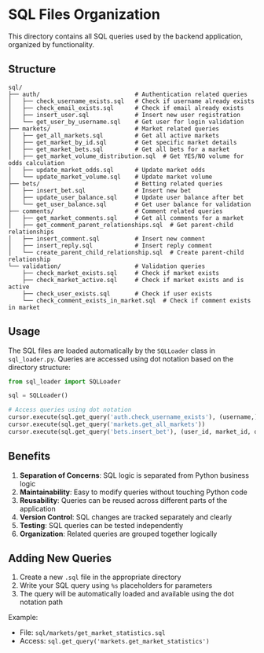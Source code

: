 # SQL Files Organization

This directory contains all SQL queries used by the backend application, organized by functionality.

## Structure

```
sql/
├── auth/                           # Authentication related queries
│   ├── check_username_exists.sql   # Check if username already exists
│   ├── check_email_exists.sql      # Check if email already exists
│   ├── insert_user.sql             # Insert new user registration
│   └── get_user_by_username.sql    # Get user for login validation
├── markets/                        # Market related queries
│   ├── get_all_markets.sql         # Get all active markets
│   ├── get_market_by_id.sql        # Get specific market details
│   ├── get_market_bets.sql         # Get all bets for a market
│   ├── get_market_volume_distribution.sql  # Get YES/NO volume for odds calculation
│   ├── update_market_odds.sql      # Update market odds
│   └── update_market_volume.sql    # Update market volume
├── bets/                           # Betting related queries
│   ├── insert_bet.sql              # Insert new bet
│   ├── update_user_balance.sql     # Update user balance after bet
│   └── get_user_balance.sql        # Get user balance for validation
├── comments/                       # Comment related queries
│   ├── get_market_comments.sql     # Get all comments for a market
│   ├── get_comment_parent_relationships.sql  # Get parent-child relationships
│   ├── insert_comment.sql          # Insert new comment
│   ├── insert_reply.sql            # Insert reply comment
│   └── create_parent_child_relationship.sql  # Create parent-child relationship
└── validation/                     # Validation queries
    ├── check_market_exists.sql     # Check if market exists
    ├── check_market_active.sql     # Check if market exists and is active
    ├── check_user_exists.sql       # Check if user exists
    └── check_comment_exists_in_market.sql  # Check if comment exists in market
```

## Usage

The SQL files are loaded automatically by the `SQLLoader` class in `sql_loader.py`. Queries are accessed using dot notation based on the directory structure:

```python
from sql_loader import SQLLoader

sql = SQLLoader()

# Access queries using dot notation
cursor.execute(sql.get_query('auth.check_username_exists'), (username,))
cursor.execute(sql.get_query('markets.get_all_markets'))
cursor.execute(sql.get_query('bets.insert_bet'), (user_id, market_id, odds, amount, prediction))
```

## Benefits

1. **Separation of Concerns**: SQL logic is separated from Python business logic
2. **Maintainability**: Easy to modify queries without touching Python code
3. **Reusability**: Queries can be reused across different parts of the application
4. **Version Control**: SQL changes are tracked separately and clearly
5. **Testing**: SQL queries can be tested independently
6. **Organization**: Related queries are grouped together logically

## Adding New Queries

1. Create a new `.sql` file in the appropriate directory
2. Write your SQL query using `%s` placeholders for parameters
3. The query will be automatically loaded and available using the dot notation path

Example:
- File: `sql/markets/get_market_statistics.sql`
- Access: `sql.get_query('markets.get_market_statistics')` 